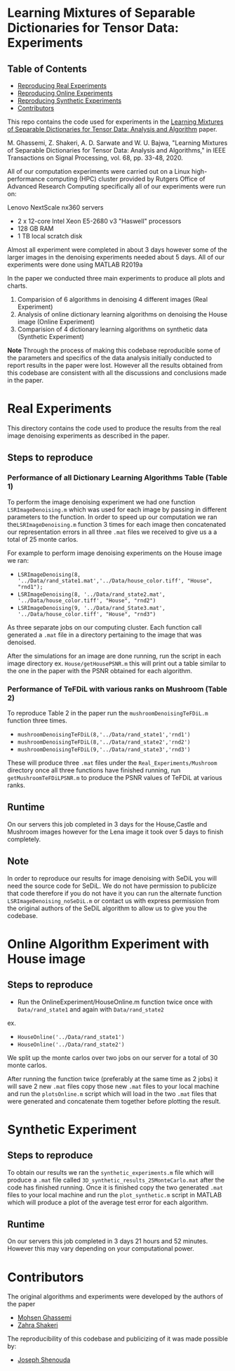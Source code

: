 # Learning Mixtures of Separable Dictionaries for Tensor Data: Experiments
## Table of Contents
<!-- MarkdownTOC -->
- [Reproducing Real Experiments](#real_experiments)
- [Reproducing Online Experiments](#online_experiments)
- [Reproducing Synthetic Experiments](#synthetic_experiments)
- [Contributors](#contributors)
<!-- /MarkdownTOC -->


This repo contains the code used for experiments in the [Learning Mixtures of Separable Dictionaries for Tensor Data: Analysis and Algorithm](https://arxiv.org/pdf/1903.09284.pdf) paper.

M. Ghassemi, Z. Shakeri, A. D. Sarwate and W. U. Bajwa, "Learning Mixtures of Separable Dictionaries for Tensor Data: Analysis and Algorithms," in IEEE Transactions on Signal Processing, vol. 68, pp. 33-48, 2020.

All of our computation experiments were carried out on a Linux high-performance computing (HPC) cluster provided by Rutgers Office of Advanced Research Computing specifically all of our experiments were run on: 

Lenovo NextScale nx360 servers
- 2 x 12-core Intel Xeon E5-2680 v3 "Haswell" processors
- 128 GB RAM
- 1 TB local scratch disk

Almost all experiment were completed in about 3 days however some of the larger images in the denoising experiments needed about 5 days.
All of our experiments were done using MATLAB R2019a

In the paper we conducted three main experiments to produce all plots and charts.

1. Comparision of 6 algorithms in denoising 4 different images (Real Experiment)
2. Analysis of online dictionary learning algorithms on denoising the House image (Online Experiment)
3. Comparision of 4 dictionary learning algorithms on synthetic data (Synthetic Experiment)

**Note** Through the process of making this codebase reproducible some of the parameters and specifics of the data analysis initially conducted to report results in the paper were lost. However all the results obtained from this codebase are consistent with all the discussions and conclusions made in the paper.

<a name="real_experiments"></a>
# Real Experiments
This directory contains the code used to produce the results from the real image denoising experiments as described in the paper.

## Steps to reproduce
### Performance of all Dictionary Learning Algorithms Table (Table 1)
To perform the image denoising experiment we had one function `LSRImageDenoising.m` which was used for each image by passing in different parameters to the function. In order to speed up our computation we ran the`LSRImageDenoising.m` function 3 times for each image then concatenated our representation errors in all three `.mat` files we received to give us a a total of 25 monte carlos.

For example to perform image denoising experiments on the House image we ran:
- `LSRImageDenoising(8, '../Data/rand_state1.mat','../Data/house_color.tiff', "House", "rnd1");`
- `LSRImageDenoising(8, '../Data/rand_state2.mat', '../Data/house_color.tiff', "House", "rnd2")`
- `LSRImageDenoising(9, '../Data/rand_State3.mat', '../Data/house_color.tiff', "House", "rnd3")`

As three separate jobs on our computing cluster. Each function call generated a `.mat` file in a directory pertaining to the image that was denoised. 

After the simulations for an image are done running, run the script in each image directory 
ex. `House/getHousePSNR.m` this will print out a table similar to the one in the paper with the PSNR obtained for each algorithm.

### Performance of TeFDiL with various ranks on Mushroom (Table 2)
To reproduce Table 2 in the paper run the `mushroomDenoisingTeFDiL.m` function three times.
- `mushroomDenoisingTeFDiL(8,'../Data/rand_state1','rnd1')`
- `mushroomDenoisingTeFDiL(8,'../Data/rand_state2','rnd2')`
- `mushroomDenoisingTeFDiL(9,'../Data/rand_state3','rnd3')`

These will produce three `.mat` files under the `Real_Experiments/Mushroom` directory once all three functions have finished running, run `getMushroomTeFDiLPSNR.m` to produce the PSNR values of TeFDiL at various ranks.

## Runtime
On our servers this job completed in 3 days for the House,Castle and Mushroom images however for the Lena image it took over 5 days to finish completely.

## Note
In order to reproduce our results for image denoising with SeDiL you will need the source code for SeDiL. We do not have permission to publicize that code therefore if you do not have it you can run the alternate function `LSRImageDenoising_noSeDiL.m` or contact us with express permission from the original authors of the SeDiL algorithm to allow us to give you the codebase.

<a name="online_experiments"></a>
# Online Algorithm Experiment with House image
## Steps to reproduce
- Run the OnlineExperiment/HouseOnline.m function twice once with `Data/rand_state1` and again with `Data/rand_state2`

ex.
- `HouseOnline('../Data/rand_state1')`
- `HouseOnline('../Data/rand_state2')`

We split up the monte carlos over two jobs on our server for a total of 30 monte carlos.

After running the function twice (preferably at the same time as 2 jobs) it will save 2 new `.mat` files copy those new `.mat` files to your local machine and run the  `plotsOnline.m` script which will load in the two `.mat` files that were generated and concatenate them together before plotting the result. 

<a name="synthetic_experiments"></a>
# Synthetic Experiment

## Steps to reproduce
To obtain our results we ran the `synthetic_experiments.m` file which will produce a `.mat` file called `3D_synthetic_results_25MonteCarlo.mat` after the code has finished running. Once it is finished copy the two generated `.mat` files to your local machine and run the `plot_synthetic.m` script in MATLAB which will produce a plot of the average test error for each algorithm.

## Runtime
On our servers this job completed in 3 days 21 hours and 52 minutes. However this may vary depending on your computational power.

<a name="contributors"></a>
# Contributors

The original algorithms and experiments were developed by the authors of the paper 
- [Mohsen Ghassemi](http://eceweb1.rutgers.edu/~mg975/)
- [Zahra Shakeri](https://sites.google.com/view/zshakeri/home?authuser=1)

The reproducibility of this codebase and publicizing of it was made possible by:
- [Joseph Shenouda](https://github.com/jshen99)
